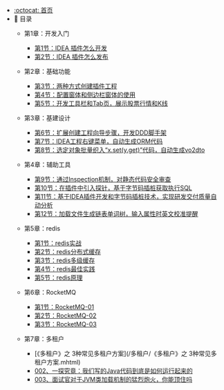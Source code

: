 - [:octocat: 首页](/README)
- :memo: 目录
   - 第1章：开发入门
   
       - [第1节：IDEA 插件怎么开发](/md/idea-plugin/2021-08-27-技术调研IDEA插件怎么开发.md)
       - [第2节：IDEA 插件怎么发布](/md/idea-plugin/2021-08-29-技术实践IDEA插件怎么发布.md)
   
   - 第2章：基础功能
   
       - [第3节：两种方式创建插件工程](/md/idea-plugin/2021-10-18-第一节：两种方式创建插件工程.md)
       - [第4节：配置窗体和侧边栏窗体的使用](/md/idea-plugin/2021-11-03-第二节：配置窗体和侧边栏窗体的使用.md)
       - [第5节：开发工具栏和Tab页，展示股票行情和K线](/md/idea-plugin/2021-11-18-第三节：开发工具栏和Tab页展示股票行情和K线.md)
   
   - 第3章：基建设计
   
       - [第6节：扩展创建工程向导步骤，开发DDD脚手架](/md/idea-plugin/2021-11-24-第四节：扩展创建工程向导步骤开发DDD脚手架.md)
       - [第7节：IDEA工程右键菜单，自动生成ORM代码](/md/idea-plugin/2021-12-08-第五节：IDEA工程右键菜单自动生成ORM代码.md)
       - [第8节：选定对象批量织入“x.set(y.get)”代码，自动生成vo2dto](/md/idea-plugin/2021-12-14-第六节：以织入代码的方式自动处理vo2dto.md)
   
   - 第4章：辅助工具
       
       - [第9节：通过Inspection机制，对静态代码安全审查](/md/idea-plugin/2021-12-22-第7节：通过Inspection机制为静态代码安全审查.md)
       - [第10节：在插件中引入探针，基于字节码插桩获取执行SQL](/md/idea-plugin/2022-01-17-第8节：在插件中引入探针基于字节码插桩获取执行SQL.md)
       - [第11节：基于IDEA插件开发和字节码插桩技术，实现研发交付质量自动分析](/md/idea-plugin/2022-01-22-第9节：加载文件生成链表单词树输入属性时英文校准提醒.md)
       - [第12节：加载文件生成链表单词树，输入属性时英文校准提醒](/md/idea-plugin/2022-01-23-第10节：基于字节码插桩采集数据实现代码交付质量自动分析.md)
       
   - 第5章：redis
          
       - [第1节：redis实战](/md/idea-plugin/redis/Redis实战篇.md)
       - [第2节：redis分布式缓存](/md/idea-plugin/redis/Redis高级-分布式缓存.md)
       - [第3节：redis多级缓存](/md/idea-plugin/redis/多级缓存.md)
       - [第4节：redis最佳实践](/md/idea-plugin/redis/Redis高级篇之最佳实践.md)
       - [第5节：redis原理](/md/idea-plugin/redis/原理篇.md)
   - 第6章：RocketMQ
            
        - [第1节：RocketMQ-01](/md/idea-plugin/RocketMQ/RocketMQ-01.md)
        - [第2节：RocketMQ-02](/md/idea-plugin/RocketMQ/RocketMQ-02.md)
        - [第3节：RocketMQ-03](/md/idea-plugin/RocketMQ/RocketMQ-03.md)
        
   - 第7章：多租户
               
        - [《多租户》之 3种常见多租户方案](/多租户/《多租户》之 3种常见多租户方案.mhtml)
        - [002、一探究竟：我们写的Java代码到底是如何运行起来的](/md/idea-plugin/jvm/002、一探究竟：我们写的Java代码到底是如何运行起来的.pdf)
        - [003、面试官对于JVM类加载机制的猛烈炮火，你能顶住吗](/md/idea-plugin/jvm/002、面试官对于JVM类加载机制的猛烈炮火你能顶住吗.pdf)
   
        

